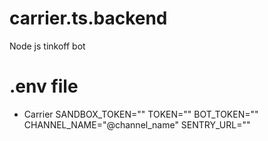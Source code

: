 # carrier.ts.backend

Node js tinkoff bot

# .env file

- Carrier
  SANDBOX_TOKEN=""
  TOKEN=""
  BOT_TOKEN=""
  CHANNEL_NAME="@channel_name"
  SENTRY_URL=""
